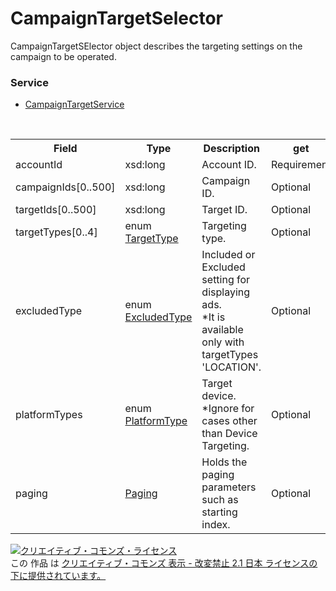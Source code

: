 # CampaignTargetSelector
CampaignTargetSElector object describes the targeting settings on the campaign to be operated.

### Service
+ [CampaignTargetService](../services/CampaignTargetService.md)

<table>
 <tr>
  <th>Field</th>
  <th>Type</th>
  <th>Description</th>
  <th>get</th>
 </tr>
  <tr>
  <td>accountId</td>
  <td>xsd:long</td>
  <td>Account ID.</td>
  <td>Requirement</td>
 </tr>
 <tr>
  <td>campaignIds[0..500]</td>
  <td>xsd:long</td>
  <td>Campaign ID.</td>
  <td>Optional</td>
 </tr>
 <tr>
  <td>targetIds[0..500]</td>
  <td>xsd:long</td>
  <td>Target ID.</td>
  <td>Optional</td>
 </tr>
  <tr>
  <td>targetTypes[0..4]</td>
  <td>enum<br><a href="./TargetType.md">TargetType</a></td>
  <td>Targeting type.</td>
  <td>Optional</td>
 </tr>
 <tr>
  <td>excludedType</td>
  <td>enum<br><a href="./ExcludedType.md">ExcludedType</a></td>
  <td>Included or Excluded setting for displaying ads.<br>*It is available only with targetTypes 'LOCATION'.</td>
  <td>Optional</td>
 </tr>
 <tr>
  <td>platformTypes</td>
  <td>enum<br><a href="./PlatformType.md">PlatformType</a></td>
  <td>Target device.<br>*Ignore for cases other than Device Targeting.</td>
  <td>Optional</td>
 </tr> 
  <tr>
  <td>paging</td>
  <td><a href="./Paging.md">Paging</a></td>
  <td>Holds the paging parameters such as starting index.</td>
  <td>Optional</td>
 </tr>
</table>

<a rel="license" href="http://creativecommons.org/licenses/by-nd/2.1/jp/"><img alt="クリエイティブ・コモンズ・ライセンス" style="border-width:0" src="https://i.creativecommons.org/l/by-nd/2.1/jp/88x31.png" /></a><br />この 作品 は <a rel="license" href="http://creativecommons.org/licenses/by-nd/2.1/jp/">クリエイティブ・コモンズ 表示 - 改変禁止 2.1 日本 ライセンスの下に提供されています。</a>
